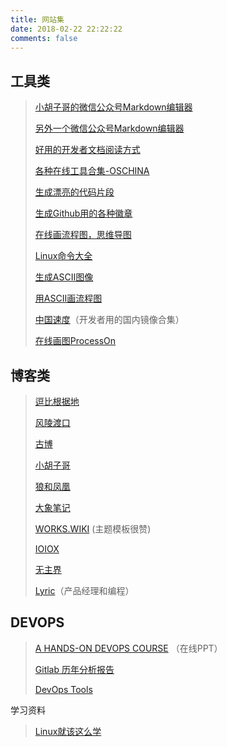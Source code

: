 ```yaml
---
title: 网站集
date: 2018-02-22 22:22:22
comments: false
---
```

## 工具类

> [小胡子哥的微信公众号Markdown编辑器](http://md.barretlee.com/)
>
> [另外一个微信公众号Markdown编辑器](https://lab.lyric.im/wxformat/)
>
> [好用的开发者文档阅读方式](http://devdocs.io/offline)
>
> [各种在线工具合集-OSCHINA](http://tool.oschina.net)
>
> [生成漂亮的代码片段](https://carbon.now.sh)
>
> [生成Github用的各种徽章](http://shields.io/#your-badge)
>
> [在线画流程图，思维导图](https://www.freedgo.com/)
>
> [Linux命令大全](https://www.linuxcool.com/)
>
> [生成ASCII图像](https://onlineasciitools.com/)
>
> [用ASCII画流程图](http://asciiflow.com/)
>
> [中国速度](https://china-speed.org.cn/)（开发者用的国内镜像合集）
>
> [在线画图ProcessOn](https://www.processon.com/)

## 博客类

> [逗比根据地](https://doub.bid)
>
> [风陵渡口](https://thief.one)
>
> [古博](https://www.gubo.org)
>
> [小胡子哥](https://www.barretlee.com/)
>
> [狼和凤凰](https://www.phodal.com/)
>
> [大象笔记](https://www.sunzhongwei.com/)
>
> [WORKS.WIKI](https://works.wiki/) (主题模板很赞)
>
> [IOIOX](https://www.ioiox.com/)
>
> [无主界](https://www.idleleo.com/)
>
> [Lyric](https://lyric.im/)（产品经理和编程）

## DEVOPS

> [A HANDS-ON DEVOPS COURSE](https://nemonik.github.io/hands-on-DevOps/#/) （在线PPT）
>
> [Gitlab 历年分析报告](https://learn.gitlab.com/c/forrester-wave-cloud-native-ci-cd-2019?x=GVkN_U)
>
> [DevOps Tools](https://github.com/collections/devops-tools)

学习资料

> [Linux就该这么学](https://www.linuxprobe.com/chapter-00.html)

